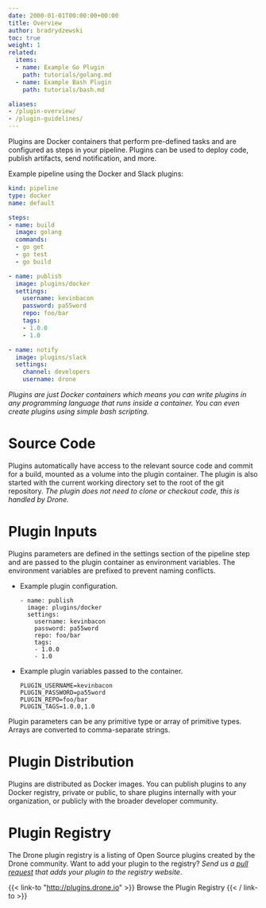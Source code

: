 ```yaml
---
date: 2000-01-01T00:00:00+00:00
title: Overview
author: bradrydzewski
toc: true
weight: 1
related:
  items:
  - name: Example Go Plugin
    path: tutorials/golang.md
  - name: Example Bash Plugin
    path: tutorials/bash.md

aliases:
- /plugin-overview/
- /plugin-guidelines/
---
```


Plugins are Docker containers that perform pre-defined tasks and are configured as steps in your pipeline. Plugins can be used to deploy code, publish artifacts, send notification, and more.

Example pipeline using the Docker and Slack plugins:

```yaml  {linenos=table}
kind: pipeline
type: docker
name: default

steps:
- name: build
  image: golang
  commands:
  - go get
  - go test
  - go build

- name: publish
  image: plugins/docker
  settings:
    username: kevinbacon
    password: pa55word
    repo: foo/bar
    tags:
    - 1.0.0
    - 1.0

- name: notify
  image: plugins/slack
  settings:
    channel: developers
    username: drone
```

_Plugins are just Docker containers which means you can write plugins in any programming language that runs inside a container. You can even create plugins using simple bash scripting._


# Source Code

Plugins automatically have access to the relevant source code and commit for a build, mounted as a volume into the plugin container. The plugin is also started with the current working directory set to the root of the git repository. _The plugin does not need to clone or checkout code, this is handled by Drone._

# Plugin Inputs

Plugins parameters are defined in the settings section of the pipeline step and are passed to the plugin container as environment variables. The environment variables are prefixed to prevent naming conflicts.

* Example plugin configuration.
   ```
   - name: publish
     image: plugins/docker
     settings:
       username: kevinbacon
       password: pa55word
       repo: foo/bar
       tags:
       - 1.0.0
       - 1.0
   ```

* Example plugin variables passed to the container.
  ```
  PLUGIN_USERNAME=kevinbacon
  PLUGIN_PASSWORD=pa55word
  PLUGIN_REPO=foo/bar
  PLUGIN_TAGS=1.0.0,1.0
  ```

Plugin parameters can be any primitive type or array of primitive types. Arrays are converted to comma-separate strings.

# Plugin Distribution

Plugins are distributed as Docker images. You can publish plugins to any Docker registry, private or public, to share plugins internally with your organization, or publicly with the broader developer community.

# Plugin Registry

The Drone plugin registry is a listing of Open Source plugins created by the Drone community. Want to add your plugin to the registry? _Send us a [pull request](https://github.com/drone/drone-plugin-index) that adds your plugin to the registry website_.

{{< link-to "http://plugins.drone.io" >}}
Browse the Plugin Registry
{{< / link-to >}}

<!-- # Common Questions

## Which plugin should I choose when multiple options exist?

You may encounter plugins in the registry that overlap in functionality (e.g. multiple kubernetes plugins). This is conceptually no different than searching for a packages on npm, and finding multiple npm packages that overlap in functionality. Here are some things to consider when choosing a plugin:

- Which plugins are the most widely used?
- Which plugins are the most actively developed?
- Number of starts, forks, contributors, downloads?
- Are there major open issues? major bugs? -->
